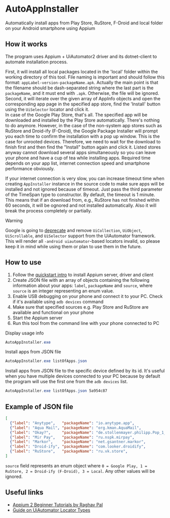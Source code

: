 # AutoAppInstaller

Automatically install apps from Play Store, RuStore, F-Droid and local folder on your Android smartphone using Appium

## How it works

The program uses Appium + UiAutomator2 driver and its dotnet-client to automate installation process.

First, it will install all local packages located in the 'local' folder within the working directory of this tool. File naming is important and should follow this format: `appLabel-version-packageName.apk`. Actually the main point is that the filename should be dash-separated string where the last part is the `packageName`, and it must end with `.apk`. Otherwise, the file will be ignored.  
Second, it will iterate over the given array of AppInfo objects and open the corresponding app page in the specified app store, find the 'Install' button using the `UiSelector` locator and click it.  
In case of the Google Play Store, that's all. The specified app will be downloaded and installed by the Play Store automatically. There's nothing to do anymore. However, in the case of the non-system app stores such as RuStore and Droid-ify (F-Droid), the Google Package Installer will prompt you each time to confirm the installation with a pop up window. This is the case for unrooted devices. Therefore, we need to wait for the download to finish first and then find the "Install" button again and click it. Listed stores anyway cannot download several apps simultaneously so you can leave your phone and have a cup of tea while installing apps. Required time depends on your app list, internet connection speed and smartphone performance obviously.

If your internet connection is very slow, you can increase timeout time when creating `AppInstaller` instance in the source code to make sure apps will be installed and not ignored because of timeout. Just pass the third parameter of the TimeSpan type to constructor. By default, the timeout is 1 minute. This means that if an download from, e.g., RuStore has not finished within 60 seconds, it will be ognored and not installed automatically. Also it will break the process completely or partially.

> [!WARNING]
> Google is going to [deprecate](https://developer.android.com/training/testing/other-components/ui-automator#ui-automator)
> and remove `UiCollection`, `UiObject`, `UiScrollable`, and `UiSelector` support from the UiAutomator framework.
> This will render all `-android uiautomator`-based locators invalid, so please keep it in mind while
> using them or plan to use them in the future.

## How to use

1. Follow the [quickstart intro](https://appium.io/docs/en/latest/quickstart/) to install Appium server, driver and client
2. Create JSON file with an array of objects containing the following information about your apps: `label`, `packageName` and `source`, where `source` is an integer representing an enum value.
3. Enable USB debugging on your phone and connect it to your PC. Check if it's available using `adb devices` command
4. Make sure that specified sources e.g. Play Store and RuStore are available and functional on your phone
5. Start the Appium server
6. Run this tool from the command line with your phone connected to PC

Display usage info

```powershell
AutoAppInstaller.exe
```

Install apps from JSON file

```powershell
AutoAppInstaller.exe listOfApps.json
```

Install apps from JSON file to the specific device defined by its id. It's useful when you have multiple devices connected to your PC because by default the program will use the first one from the `adb devices` list. 

```powershell
AutoAppInstaller.exe listOfApps.json 5a954c87
```

## Example of JSON file

```json
[
  {"label": "Anytype",   "packageName": "io.anytype.app",                          "source": 0},
  {"label": "Aqua Mail", "packageName": "org.kman.AquaMail",                       "source": 0},
  {"label": "Okay?",     "packageName": "de.stollenmayer.philipp.Pop_1_1_Android", "source": 0},
  {"label": "Mir Pay",   "packageName": "ru.nspk.mirpay",                          "source": 1},
  {"label": "Markor",    "packageName": "net.gsantner.markor",                     "source": 2},
  {"label": "Droid-ify", "packageName": "com.looker.droidify",                     "source": 3},
  {"label": "RuStore",   "packageName": "ru.vk.store",                             "source": 3}
]
```

`source` field represents an enum object where `0 = Google Play, 1 = RuStore, 2 = Droid-ify (F-Droid), 3 = Local`.
Any other values will be ignored.

## Useful links

- [Appium 2 Beginner Tutorials by Raghav Pal](https://www.youtube.com/playlist?list=PLhW3qG5bs-L8BQaqLpjt5792e8om6IR3k)
- [Guide on UiAutomator Locator Types](https://github.com/appium/appium-uiautomator2-driver/blob/master/docs/uiautomator-uiselector.md)
